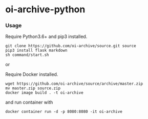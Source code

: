 # oi-archive-python

### Usage

Require Python3.6+ and pip3 installed.

```
git clone https://github.com/oi-archive/source.git source
pip3 install flask markdown
sh command/start.sh
```

or 

Require Docker installed.

```
wget https://github.com/oi-archive/source/archive/master.zip
mv master.zip source.zip
docker image build . -t oi-archive
```

and run container with

```
docker container run -d -p 8080:8080 -it oi-archive
```